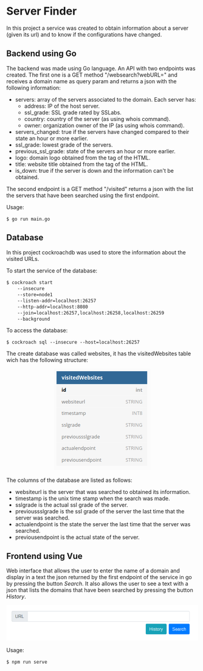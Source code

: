 # Server Finder
In this project a service was created to obtain information about a server (given its url) and to know if the configurations have changed.

## Backend using Go
The backend was made using Go language. An API with two endpoints was created. 
The first one is a GET method "/websearch?webURL=" and receives a domain name as query param and returns a json with the following information:

 - servers: array of the servers associated to the domain. Each server has:
     - address: IP of the host server.
     - ssl_grade: SSL grade rated by SSLabs.
     - country: country of the server (as using whois command).
     - owner​: organization owner of the IP (as using whois command).
 - servers_changed: true if the servers have changed compared to their state an hour or more earlier.
 - ssl_grade​: lowest grade of the servers.
 - previous_ssl_grade​: state of the servers an hour or more earlier.
 - logo: domain logo obtained from the <head> tag of the HTML.
 - title: website title obtained from the <head> tag of the HTML.
 - is_down​: true if the server is down and the information can't be obtained.

The second endpoint is a GET method "/visited" returns a json with the list the servers that have been searched using the first endpoint. 

Usage:

    $ go run main.go

## Database
In this project cockroachdb was used to store the information about the visited URLs.

To start the service of the database:

    $ cockroach start
        --insecure
        --store=node1
        --listen-addr=localhost:26257
        --http-addr=localhost:8080
        --join=localhost:26257,localhost:26258,localhost:26259
        --background

To access the database:

    $ cockroach sql --insecure --host=localhost:26257

The create database was called websites, it has the visitedWebsites table wich has the following structure:

<div align="center">
<img src="./public/visitedWebsites.png">
</div>

The columns of the database are listed as follows:
 - websiteurl is the server that was searched to obtained its information.
 - timestamp is the unix time stamp when the search was made.
 - sslgrade is the actual ssl grade of the server.
 - previoussslgrade is the ssl grade of the server the last time that the server was searched.
 - actualendpoint is the state the server the last time that the server was searched.
 - previousendpoint is the actual state of the server.

## Frontend using Vue
Web interface that allows the user to enter the name of a domain and display in a text the json returned by the first endpoint of the service in go by pressing the button *Search*. It also allows the user to see a text with a json that lists the domains that have been searched by pressing the button *History*.

<div align="center">
<img src="./public/finder.png">
</div>

Usage:

    $ npm run serve